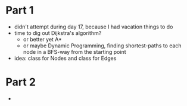 # Part 1
* didn't attempt during day 17, because I had vacation things to do
* time to dig out Dijkstra's algorithm?
    * or better yet A*
    * or maybe Dynamic Programming, finding shortest-paths to each node in a BFS-way from the starting point
* idea: class for Nodes and class for Edges
# Part 2
* 